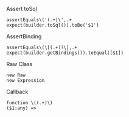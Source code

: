 Assert toSql

```
assertEquals\('(.+)\',.+
expect(builder.toSql()).toBe('$1')
```

AssertBinding

```
assertEquals\(\[(.+)?\],.+
expect(builder.getBindings()).toEqual([$1])
```

Raw Class

```
new Raw
new Expression
```

Callback

```
function \((.+)\)
($1:any) =>
```

